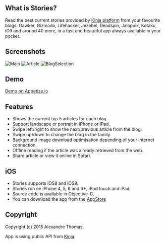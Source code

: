 ## What is Stories?
Read the best current stories provided by [Kinja platform](http://kinja.com) from your favourite blogs: Gawker, Gizmodo, Lifehacker, Jezebel, Deadspin, Jalopnik, Kotaku, iO9 and around 40 more, in a fast and beautiful app always available in your pocket.

## Screenshots
 ![Main](https://github.com/thomalexandre/Stories/blob/master/Screenshots/github/main.png?raw=true "")
 ![Article](https://github.com/thomalexandre/Stories/blob/master/Screenshots/github/article.png?raw=true "")
 ![BlogSelection](https://github.com/thomalexandre/Stories/blob/master/Screenshots/github/blogselection.png?raw=true "")

## Demo
[Demo on Appetize.io](https://appetize.io/app/8n66p0kfe6d1pke7u8mwr8n2q8?device=iphone5s&scale=75&orientation=portrait&osVersion=9.1)

## Features
- Shows the current top 5 articles for each blog.
- Support landscape or portrait in iPhone or iPad.
- Swipe left/right to show the next/previous article from the blog.
- Swipe up/down to change the blog in the family.
- Background image download optimisation depending of your internet connection.
- Offline reading if the article was already retrieved from the web.
- Share article or view it online in Safari.

## iOS
- Stories supports iOS8 and iOS9.
- Stories run on iPhone 4, 5, 6 and 6+, iPod touch and iPad.
- Source code is available in Objective-C.
- You can download the app from the [AppStore](https://itunes.apple.com/app/id1044848663)

## Copyright
Copyright (c) 2015 Alexandre Thomas.

App is using public API from [Kinja](http://kinja.com).
